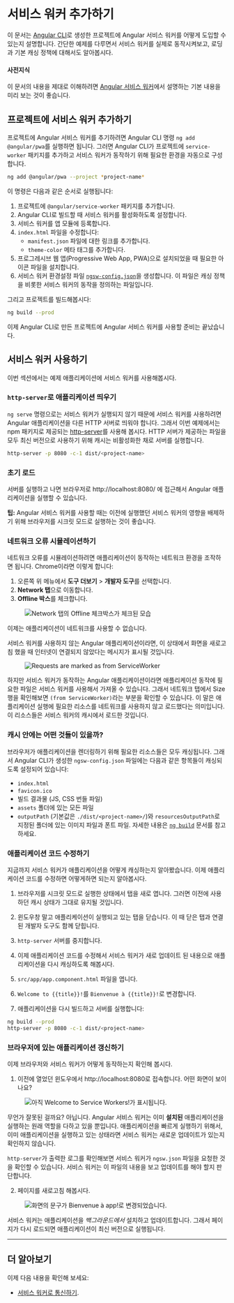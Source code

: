<!--
# Getting started with service workers
-->
# 서비스 워커 추가하기

<!--
This document explains how to enable Angular service worker support in projects that you created with the [Angular CLI](cli). It then uses a simple example to show you a service worker in action, demonstrating loading and basic caching. 
-->
이 문서는 [Angular CLI](cli)로 생성한 프로젝트에 Angular 서비스 워커를 어떻게 도입할 수 있는지 설명합니다.
간단한 예제를 다루면서 서비스 워커를 실제로 동작시켜보고, 로딩과 기본 캐싱 정책에 대해서도 알아봅시다.

<!--
#### Prerequisites
-->
#### 사전지식

<!--
A basic understanding of the information in [Introduction to Angular service workers](guide/service-worker-intro).
-->
이 문서의 내용을 제대로 이해하려면 [Angular 서비스 워커](guide/service-worker-intro)에서 설명하는 기본 내용을 미리 보는 것이 좋습니다.

<!--
## Adding a service worker to your project
-->
## 프로젝트에 서비스 워커 추가하기

<!--
To set up the Angular service worker in your project, use the CLI command `ng add @angular/pwa`. It takes care of configuring your app to use service workers by adding the `service-worker` package along 
with setting up the necessary support files.
-->
프로젝트에 Angular 서비스 워커를 추기하려면 Angular CLI 명령 `ng add @angular/pwa`를 실행하면 됩니다.
그러면 Angular CLI가 프로젝트에 `service-worker` 패키지를 추가하고 서비스 워커가 동작하기 위해 필요한 환경을 자동으로 구성합니다.

```sh
ng add @angular/pwa --project *project-name* 
```

<!--
The above command completes the following actions:

1. Adds the `@angular/service-worker` package to your project. 
2. Enables service worker build support in the CLI.
3. Imports and registers the service worker in the app module.
4. Updates the `index.html` file:
    * Includes a link to add the `manifest.json` file.
    * Adds meta tags for `theme-color`.
5. Installs icon files to support the installed Progressive Web App (PWA).
6. Creates the service worker configuration file called [`ngsw-config.json`](/guide/service-worker-config), which specifies the caching behaviors and other settings. 


 Now, build the project: 
-->
이 명령은 다음과 같은 순서로 실행됩니다:

1. 프로젝트에 `@angular/service-worker` 패키지를 추가합니다.
2. Angular CLI로 빌드할 때 서비스 워커를 활성화하도록 설정합니다.
3. 서비스 워커를 앱 모듈에 등록합니다.
4. `index.html` 파일을 수정합니다:
    * `manifest.json` 파일에 대한 링크를 추가합니다.
    * `theme-color` 메타 태그를 추가합니다.
5. 프로그레시브 웹 앱(Progressive Web App, PWA)으로 설치되었을 때 필요한 아이콘 파일을 설치합니다.
6. 서비스 워커 환경설정 파일 [`ngsw-config.json`](/guide/service-worker-config)을 생성합니다. 이 파일은 캐싱 정책을 비롯한 서비스 워커의 동작을 정의하는 파일입니다.

그리고 프로젝트를 빌드해봅시다:

```sh
ng build --prod
```

<!--
The CLI project is now set up to use the Angular service worker.
-->
이제 Angular CLI로 만든 프로젝트에 Angular 서비스 워커를 사용할 준비는 끝났습니다.

<!--
## Service worker in action: a tour
-->
## 서비스 워커 사용하기

<!--
This section demonstrates a service worker in action, 
using an example application. 
-->
이번 섹션에서는 예제 애플리케이션에 서비스 워커를 사용해봅시다.

<!--
### Serving with `http-server`
-->
### `http-server`로 애플리케이션 띄우기

<!--
Because `ng serve` does not work with service workers, you must use a separate HTTP server to test your project locally. You can use any HTTP server. The example below uses the [http-server](https://www.npmjs.com/package/http-server) package from npm. To reduce the possibility of conflicts and avoid serving stale content, test on a dedicated port and disable caching.

To serve the directory containing your web files with `http-server`, run the following command:
-->
`ng serve` 명령으로는 서비스 워커가 실행되지 않기 때문에 서비스 워커를 사용하려면 Angular 애플리케이션을 다른 HTTP 서버로 띄워야 합니다.
그래서 이번 예제에서는 npm 패키지로 제공되는 [http-server](https://www.npmjs.com/package/http-server)를 사용해 봅시다.
HTTP 서버가 제공하는 파일을 모두 최신 버전으로 사용하기 위해 캐시는 비활성화한 채로 서버를 실행합니다.

```sh
http-server -p 8080 -c-1 dist/<project-name>
```

<!--
### Initial load
-->
### 초기 로드

<!--
With the server running, you can point your browser at http://localhost:8080/. Your application should load normally.

**Tip:** When testing Angular service workers, it's a good idea to use an incognito or private window in your browser to ensure the service worker doesn't end up reading from a previous leftover state, which can cause unexpected behavior.
-->
서버를 실행하고 나면 브라우저로 http://localhost:8080/ 에 접근해서 Angular 애플리케이션을 실행할 수 있습니다.

**팁:** Angular 서비스 워커를 사용할 때는 이전에 실행했던 서비스 워커의 영향을 배제하기 위해 브라우저를 시크릿 모드로 실행하는 것이 좋습니다.

<!--
### Simulating a network issue
-->
### 네트워크 오류 시뮬레이션하기

<!--
To simulate a network issue, disable network interaction for your application. In Chrome: 

1. Select **Tools** > **Developer Tools** (from the Chrome menu located at the top right corner).
2. Go to the **Network tab**.
3. Check the **Offline box**.
-->
네트워크 오류를 시뮬레이션하려면 애플리케이션이 동작하는 네트워크 환경을 조작하면 됩니다. Chrome이라면 이렇게 합니다:

1. 오른쪽 위 메뉴에서 **도구 더보기** > **개발자 도구**를 선택합니다.
2. **Network 탭**으로 이동합니다.
3. **Offline 박스**를 체크합니다.

<!--
<figure>
  <img src="generated/images/guide/service-worker/offline-checkbox.png" alt="The offline checkbox in the Network tab is checked">
</figure>
-->
<figure>
  <img src="generated/images/guide/service-worker/offline-checkbox.png" alt="Network 탭의 Offline 체크박스가 체크된 모습">
</figure>

<!--
Now the app has no access to network interaction.

For applications that do not use the Angular service worker, refreshing now would display Chrome's Internet disconnected page that says "There is no Internet connection". 

With the addition of an Angular service worker, the application behavior changes. On a refresh, the page loads normally. 

If you look at the Network tab, you can verify that the service worker is active.
-->
이제는 애플리케이션이 네트워크를 사용할 수 없습니다.

서비스 워커를 사용하지 않는 Angular 애플리케이션이라면, 이 상태에서 화면을 새로고침 했을 때 인터넷이 연결되지 않았다는 메시지가 표시될 것입니다.

<figure>
  <img src="generated/images/guide/service-worker/sw-active.png" alt="Requests are marked as from ServiceWorker">
</figure>

<!--
Notice that under the "Size" column, the requests state is `(from ServiceWorker)`. This means that the resources are not being loaded from the network. Instead, they are being loaded from the service worker's cache.
-->
하지만 서비스 워커가 동작하는 Angular 애플리케이션이라면 애플리케이션 동작에 필요한 파일은 서비스 워커를 사용해서 가져올 수 있습니다.
그래서 네트워크 탭에서 Size 행을 확인해보면 `(from ServiceWorker)`라는 부분을 확인할 수 있습니다.
이 말은 애플리케이션 실행에 필요한 리소스를 네트워크를 사용하지 않고 로드했다는 의미입니다.
이 리소스들은 서비스 워커의 캐시에서 로드한 것입니다.

<!--
### What's being cached?
-->
### 캐시 안에는 어떤 것들이 있을까?

<!--
Notice that all of the files the browser needs to render this application are cached. The `ngsw-config.json` boilerplate configuration is set up to cache the specific resources used by the CLI:

* `index.html`.
* `favicon.ico`.
* Build artifacts (JS and CSS bundles).
* Anything under `assets`.
* Images and fonts directly under the configured `outputPath` (by default `./dist/<project-name>/`) or `resourcesOutputPath`. See [`ng build`](cli/build) for more information about these options.
-->
브라우저가 애플리케이션을 렌더링하기 위해 필요한 리소스들은 모두 캐싱됩니다. 그래서 Angular CLI가 생성한 `ngsw-config.json` 파일에는 다음과 같은 항목들이 캐싱되도록 설정되어 있습니다:

* `index.html`
* `favicon.ico`
* 빌드 결과물 (JS, CSS 번들 파일)
* `assets` 폴더에 있는 모든 파일
* `outputPath` (기본값은 `./dist/<project-name>/`)와 `resourcesOutputPath`로 지정된 폴더에 있는 이미지 파일과 폰트 파일. 자세한 내용은 [`ng build`](cli/build) 문서를 참고하세요.

<div class="alert is-helpful">
<!--
Pay attention to two key points:

1. The generated `ngsw-config.json` includes a limited list of cachable fonts and images extentions. In some cases, you might want to modify the glob pattern to suit your needs.

1. If `resourcesOutputPath` or `assets` paths are modified after the generation of configuration file, you need to change the paths manually in `ngsw-config.json`.
-->

다음 두가지를 주의해야 합니다:

1. `ngsw-config.json` 파일에서 캐싱하도록 설정한 폰트와 이미지 파일의 확장자는 모든 파일을 대상으로 하는 것이 아닙니다. 이 설정을 수정해야 하는 경우도 있습니다.

1. `resourcesOutputPath`나 `assets` 경로를 변경하고 나면 이 내용을 `ngsw-config.json` 파일에도 반영해야 합니다.

</div>

<!--
### Making changes to your application
-->
### 애플리케이션 코드 수정하기

<!--
Now that you've seen how service workers cache your application, the 
next step is understanding how updates work. 

1. If you're testing in an incognito window, open a second blank tab. This will keep the incognito and the cache state alive during your test.

2. Close the application tab, but not the window. This should also close the Developer Tools. 

3. Shut down `http-server`.

4. Next, make a change to the application, and watch the service worker install the update.

5. Open `src/app/app.component.html` for editing.

6. Change the text `Welcome to {{title}}!` to `Bienvenue à {{title}}!`.

7. Build and run the server again:
-->
지금까지 서비스 워커가 애플리케이션을 어떻게 캐싱하는지 알아봤습니다.
이제 애플리케이션 코드를 수정하면 어떻게하면 되는지 알아봅시다.

1. 브라우저를 시크릿 모드로 실행한 상태에서 탭을 새로 엽니다. 그러면 이전에 사용하던 캐시 상태가 그대로 유지될 것입니다.

2. 윈도우창 말고 애플리케이션이 실행되고 있는 탭을 닫습니다. 이 때 닫은 탭과 연결된 개발자 도구도 함께 닫힙니다.

3. `http-server` 서버를 중지합니다.

4. 이제 애플리케이션 코드를 수정해서 서비스 워커가 새로 업데이트 된 내용으로 애플리케이션을 다시 캐싱하도록 해봅시다.

5. `src/app/app.component.html` 파일을 엽니다.

6. `Welcome to {{title}}!`를 `Bienvenue à {{title}}!`로 변경합니다.

7. 애플리케이션을 다시 빌드하고 서버를 실행합니다:

```sh
ng build --prod
http-server -p 8080 -c-1 dist/<project-name>
```

<!--
### Updating your application in the browser
-->
### 브라우저에 있는 애플리케이션 갱신하기

<!--
Now look at how the browser and service worker handle the updated application.

1. Open http://localhost:8080 again in the same window. What happens?
-->
이제 브라우저와 서비스 워커가 어떻게 동작하는지 확인해 봅시다.

1. 이전에 열었던 윈도우에서 http://localhost:8080로 접속합니다. 어떤 화면이 보이나요?

<!--
<figure>
  <img src="generated/images/guide/service-worker/welcome-msg-en.png" alt="It still says Welcome to Service Workers!">
</figure>
-->
<figure>
  <img src="generated/images/guide/service-worker/welcome-msg-en.png" alt="아직 Welcome to Service Workers!가 표시됩니다.">
</figure>

<!--
What went wrong? Nothing, actually. The Angular service worker is doing its job and serving the version of the application that it has **installed**, even though there is an update available. In the interest of speed, the service worker doesn't wait to check for updates before it serves the application that it has cached.

If you look at the `http-server` logs, you can see the service worker requesting `/ngsw.json`. This is how the service worker checks for updates.

2. Refresh the page.
-->
무언가 잘못된 걸까요? 아닙니다. Angular 서비스 워커는 이미 **설치된** 애플리케이션을 실행하는 원래 역할을 다하고 있을 뿐입니다. 애플리케이션을 빠르게 실행하기 위해서, 이미 애플리케이션을 실행하고 있는 상태라면 서비스 워커는 새로운 업데이트가 있는지 확인하지 않습니다.

`http-server`가 출력한 로그를 확인해보면 서비스 워커가 `ngsw.json` 파일을 요청한 것을 확인할 수 있습니다.
서비스 워커는 이 파일의 내용을 보고 업데이트를 해야 할지 판단합니다.

2. 페이지를 새로고침 해봅시다.

<!--
<figure>
  <img src="generated/images/guide/service-worker/welcome-msg-fr.png" alt="The text has changed to say Bienvenue à app!">
</figure>
-->
<figure>
  <img src="generated/images/guide/service-worker/welcome-msg-fr.png" alt="화면의 문구가 Bienvenue à app!로 변경되었습니다.">
</figure>

<!--
The service worker installed the updated version of your app *in the background*, and the next time the page is loaded or reloaded, the service worker switches to the latest version.
-->
서비스 워커는 애플리케이션을 *백그라운드에서* 설치하고 업데이트합니다.
그래서 페이지가 다시 로드되면 애플리케이션이 최신 버전으로 실행됩니다.

<hr />

<!--
## More on Angular service workers
-->
## 더 알아보기

<!--
You may also be interested in the following:
* [Communicating with service workers](guide/service-worker-communications).
-->
이제 다음 내용을 확인해 보세요:
* [서비스 워커로 통신하기](guide/service-worker-communications).
